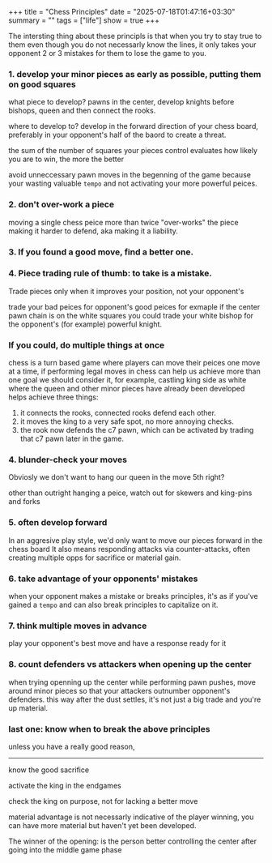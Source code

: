+++
title = "Chess Principles"
date = "2025-07-18T01:47:16+03:30"
summary = ""
tags = ["life"]
show = true
+++

The intersting thing about these principls is that when you try to stay true to them even though you do not necessarly know the lines, it only takes your opponent 2 or 3 mistakes for them to lose the game to you.

### 1. develop your minor pieces as early as possible, putting them on good squares

what piece to develop? pawns in the center, develop knights before bishops, queen and then connect the rooks.

where to develop to? develop in the forward direction of your chess board, preferably in your opponent's half of the baord to create a threat.

the sum of the number of squares your pieces control evaluates how likely you are to win, the more the better

avoid unneccessary pawn moves in the begenning of the game because your wasting valuable `tempo` and not activating your more powerful peices.

### 2. don't over-work a piece
moving a single chess peice more than twice "over-works" the piece making it harder to defend, aka making it a liability.


### 3. If you found a good move, find a better one.

### 4. Piece trading rule of thumb: to take is a mistake.

Trade pieces only when it improves your position, not your opponent's

trade your bad peices for opponent's good peices for exmaple if the center pawn chain is on the white squares you could trade your white bishop for the opponent's (for example) powerful knight.



### If you could, do multiple things at once

chess is a turn based game where players can move their peices one move at a time, if performing legal moves in chess can help us achieve more than one goal we should consider it, for example, castling king side as white where the queen and other minor pieces have already been developed helps achieve three things:

1. it connects the rooks, connected rooks defend each other.
2. it moves the king to a very safe spot, no more annoying checks.
3. the rook now defends the c7 pawn, which can be activated by trading that c7 pawn later in the game.

### 4. blunder-check your moves

Obviosly we don't want to hang our queen in the move 5th right?

other than outright hanging a peice, watch out for skewers and king-pins and forks

### 5. often develop forward

In an aggresive play style, we'd only want to move our pieces forward in the chess board
It also means responding attacks via counter-attacks, often creating multiple opps for sacrifice or material gain.

### 6. take advantage of your opponents' mistakes

when your opponent makes a mistake or breaks principles, it's as if you've gained a `tempo` and can also break principles to capitalize on it.

### 7. think multiple moves in advance

play your opponent's best move and have a response ready for it

### 8. count defenders vs attackers when opening up the center

when trying openning up the center while performing pawn pushes, move around minor pieces so that your attackers outnumber opponent's defenders. this way after the dust settles, it's not just a big trade and you're up material.


### last one: know when to break the above principles

unless you have a really good reason,


---
know the good sacrifice

activate the king in the endgames

check the king on purpose, not for lacking a better move

material advantage is not necessarly indicative of the player winning, you can have more material but haven't yet been developed.

The winner of the opening: is the person better controlling the center after going into the middle game phase
